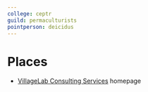 ```yaml
---
college: ceptr
guild: permaculturists
pointperson: deicidus
---
```

# Places
* [VillageLab Consulting Services](http://www.villagelab.net/) homepage
